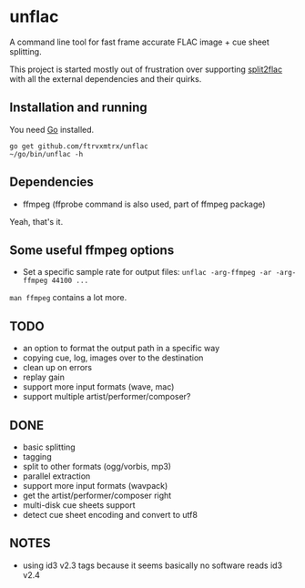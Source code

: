 # unflac

A command line tool for fast frame accurate FLAC image + cue sheet splitting.

This project is started mostly out of frustration over supporting
[split2flac](https://github.com/ftrvxmtrx/split2flac) with all the
external dependencies and their quirks.

## Installation and running

You need [Go](https://golang.org/) installed.

```
go get github.com/ftrvxmtrx/unflac
~/go/bin/unflac -h
```

## Dependencies

 * ffmpeg (ffprobe command is also used, part of ffmpeg package)

Yeah, that's it.

## Some useful ffmpeg options

 * Set a specific sample rate for output files: `unflac -arg-ffmpeg -ar -arg-ffmpeg 44100 ...`

`man ffmpeg` contains a lot more.

## TODO

 * an option to format the output path in a specific way
 * copying cue, log, images over to the destination
 * clean up on errors
 * replay gain
 * support more input formats (wave, mac)
 * support multiple artist/performer/composer?

## DONE

 * basic splitting
 * tagging
 * split to other formats (ogg/vorbis, mp3)
 * parallel extraction
 * support more input formats (wavpack)
 * get the artist/performer/composer right
 * multi-disk cue sheets support
 * detect cue sheet encoding and convert to utf8

## NOTES

 * using id3 v2.3 tags because it seems basically no software reads id3 v2.4
